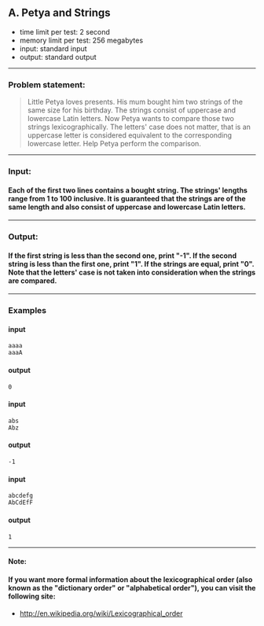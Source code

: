 ##  A. Petya and Strings

* time limit per test: 2 second
* memory limit per test: 256  megabytes
* input: standard input
* output: standard output

___
### **Problem statement:**
>Little Petya loves presents. His mum bought him two strings of the same size for his birthday. The strings consist of uppercase and lowercase Latin letters. Now Petya wants to compare those two strings lexicographically. The letters' case does not matter, that is an uppercase letter is considered equivalent to the corresponding lowercase letter. Help Petya perform the comparison.
___
### **Input:**
#### Each of the first two lines contains a bought string. The strings' lengths range from 1 to 100 inclusive. It is guaranteed that the strings are of the same length and also consist of uppercase and lowercase Latin letters.

___
### **Output:**
#### If the first string is less than the second one, print "-1". If the second string is less than the first one, print "1". If the strings are equal, print "0". Note that the letters' case is not taken into consideration when the strings are compared.

___
### **Examples**
#### input
    aaaa
    aaaA
#### output
    0

#### input
    abs
    Abz
#### output
    -1

#### input
    abcdefg
    AbCdEfF
#### output
    1
___

#### **Note:**
#### If you want more formal information about the lexicographical order (also known as the "dictionary order" or "alphabetical order"), you can visit the following site:
* http://en.wikipedia.org/wiki/Lexicographical_order